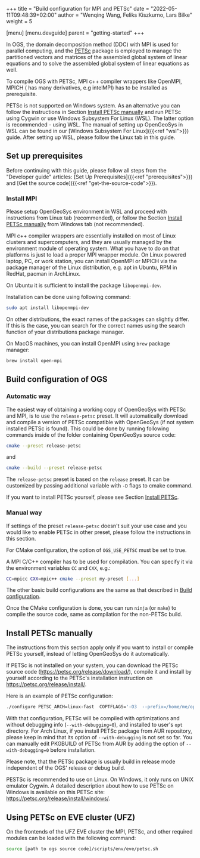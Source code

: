 +++
title = "Build configuration for MPI and PETSc"
date = "2022-05-11T09:48:39+02:00"
author = "Wenqing Wang, Feliks Kiszkurno, Lars Bilke"
weight = 5

[menu]
  [menu.devguide]
    parent = "getting-started"
+++

In OGS, the domain decomposition method (DDC) with MPI is used for parallel computing, and the [PETSc](https://petsc.org) package is employed to manage the partitioned vectors and matrices of the assembled global system of linear equations and to solve the assembled global system of linear equations as well.

To compile OGS with PETSc, MPI c++ compiler wrappers like OpenMPI, MPICH (
has many derivatives, e.g intelMPI) has to be installed as prerequisite.

<div class='win'>

<div class='note'>

PETSc is not supported on Windows system.
As an alternative you can follow the instructions in Section [Install PETSc manually](#install-petsc-manually) and run PETSc using Cygwin or use Windows Subsystem For Linux (WSL).
The latter option is recommended - using WSL.
The manual of setting up OpenGeoSys in WSL can be found in our [Windows Subsystem For Linux]({{<ref "wsl">}}) guide.
After setting up WSL, please follow the Linux tab in this guide.

</div>

</div>

## Set up prerequisites

Before continuing with this guide, please follow all steps from the "Developer guide" articles: [Set Up Prerequisites]({{<ref "prerequisites">}}) and [Get the source code]({{<ref "get-the-source-code">}}).

### Install MPI

<div class='win'>

Please setup OpenGeoSys environment in WSL and proceed with instructions from Linux tab (recommended), or follow the Section [Install PETSc manually](#install-petsc-manually) from Windows tab (not recommended).

</div>

<div class='linux'>

MPI c++ compiler wrappers are essentially installed on most of Linux clusters and supercomputers, and they are usually managed by the environment module of operating system.
What you have to do on that platforms is just to load a proper MPI wrapper module.
On Linux powered laptop, PC, or work station, you can install OpenMPI or MPICH via the package manager of the Linux distribution, e.g. apt in Ubuntu, RPM in RedHat, pacman in ArchLinux.

On Ubuntu it is sufficient to install the package `libopenmpi-dev`.

Installation can be done using following command:

```bash
sudo apt install libopenmpi-dev
```

On other distributions, the exact names of the packages can slightly differ.
If this is the case, you can search for the correct names using the search function of your distributions package manager.

</div>

<div class='mac'>

On MacOS machines, you can install OpenMPI using ```brew``` package manager:

```bash
brew install open-mpi
```

</div>

## Build configuration of OGS

### Automatic way

The easiest way of obtaining a working copy of OpenGeoSys with PETSc and MPI, is to use the ```release-petsc``` preset.
It will automatically download and compile a version of PETSc compatible with OpenGeoSys (if not system installed PETSc is found).
This could be done by running following commands inside of the folder containing OpenGeoSys source code:

```bash
cmake --preset release-petsc
```

and

```bash
cmake --build --preset release-petsc
```

The ```release-petsc``` preset is based on the ```release``` preset.
It can be customized by passing additional variable with ```-D``` flags to cmake command.

If you want to install PETSc yourself, please see Section [Install PETSc](#install-petsc-manually).

### Manual way

If settings of the preset ```release-petsc``` doesn't suit your use case and you would like to enable PETSc in other preset, please follow the instructions in this section.

For CMake configuration, the option of `OGS_USE_PETSC` must be set to true.

A MPI C/C++ compiler has to be used for compilation.
You can specify it via the environment variables `CC` and `CXX`, e.g.:

```bash
CC=mpicc CXX=mpic++ cmake --preset my-preset [...]
```

The other basic build configurations are the same as that described in [Build configuration]({{<ref"build-configuration">}}).

Once the CMake configuration is done, you can run `ninja` (or `make`) to compile the source code, same as compilation for the non-PETSc build.

## Install PETSc manually

The instructions from this section apply only if you want to install or compile PETSc yourself, instead of letting OpenGeoSys do it automatically.

<div class='linux'>

If PETSc is not installed on your system, you can download the PETSc source code
 (<https://petsc.org/release/download/>), compile it and install by yourself according to the PETSc's installation instruction on <https://petsc.org/release/install/>.

Here is an example of PETSc configuration:

```bash
./configure PETSC_ARCH=linux-fast  COPTFLAGS='-O3  --prefix=/home/me/opt/petsc --with-debugging=0 -march=native -mtune=native' CXXOPTFLAGS='-O3 -march=native -mtune=native' --with-cc=mpicc --with-cxx=mpicxx --with-fc=mpif90 --download-fblaslapack --download-metis --download-parmetis --download-superlu_dist --download-scalapack --download-mumps  --download-hypre --with-c2html=0  --with-cxx-dialect=C++11 --with-cuda=0`
```

With that configuration, PETSc will be compiled with optimizations and without debugging info (`--with-debugging=0`), and installed to user's `opt` directory.
For Arch Linux, if you install PETSc package from AUR repository, please keep in mind that its option of `--with-debugging` is not set so far.
You can manually edit PKGBUILD of PETSc from AUR by adding the option of `--with-debugging=0` before installation.

Please note, that the PETSc package is usually build in release mode independent of the OGS' release or debug build.

</div>

<div class='win'>

PESTSc is recommended to use on Linux.
On Windows, it only runs on UNIX emulator Cygwin.
A detailed description about how to use PETSc on Windows is available on this PETSc site: <https://petsc.org/release/install/windows/>.

</div>

## Using PETSc on EVE cluster (UFZ)

On the frontends of the UFZ EVE cluster the MPI, PETSc, and other required modules can be loaded with the following command:

```bash
source [path to ogs source code]/scripts/env/eve/petsc.sh
```
